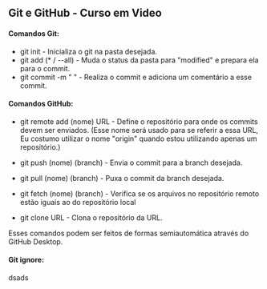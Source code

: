 ## Git e GitHub - Curso em Video



#### Comandos Git:

+ git init - Inicializa o git na pasta desejada.
+ git add (* / --all)  - Muda o status da pasta para "modified" e prepara ela para o commit.
+ git commit -m " " - Realiza o commit e adiciona um comentário a esse commit.




#### Comandos GitHub:

+ git remote add  (nome) URL - Define o repositório para onde os commits devem ser enviados. (Esse nome será usado para se referir a essa URL, Eu costumo utilizar o nome  "origin" quando estou utilizando apenas um repositório.)

+ git push (nome) (branch) - Envia o commit para a branch desejada.

+ git pull (nome) (branch) - Puxa o commit da branch desejada.

+ git fetch (nome) (branch) - Verifica se os arquivos no repositório remoto estão iguais ao do  repositório local 

+ git clone URL - Clona o repositório da URL.

  

Esses comandos podem ser feitos de formas semiautomática através do GitHub Desktop.



#### Git ignore:

dsads



